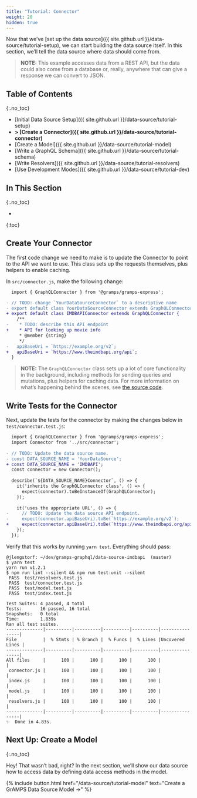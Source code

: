 ```yaml
---
title: "Tutorial: Connector"
weight: 20
hidden: true
---
```


Now that we’ve [set up the data source]({{ site.github.url }}/data-source/tutorial-setup), we can start building the data source itself. In this section, we’ll tell the data source where data should come from.

> **NOTE:** This example accesses data from a REST API, but the data could also
> come from a database or, really, anywhere that can give a response we can 
> convert to JSON.

## Table of Contents
{:.no_toc}

-   [Initial Data Source Setup]({{ site.github.url }}/data-source/tutorial-setup)
-   **> [Create a Connector]({{ site.github.url }}/data-source/tutorial-connector)**
-   [Create a Model]({{ site.github.url }}/data-source/tutorial-model)
-   [Write a GraphQL Schema]({{ site.github.url }}/data-source/tutorial-schema)
-   [Write Resolvers]({{ site.github.url }}/data-source/tutorial-resolvers)
-   [Use Development Modes]({{ site.github.url }}/data-source/tutorial-dev)

## In This Section
{:.no_toc}

- 
{:toc}

## Create Your Connector

The first code change we need to make is to update the Connector to point to the API we want to use. This class sets up the requests themselves, plus helpers to enable caching.

In `src/connector.js`, make the following change:

```diff
  import { GraphQLConnector } from '@gramps/gramps-express';

- // TODO: change `YourDataSourceConnector` to a descriptive name
- export default class YourDataSourceConnector extends GraphQLConnector {
+ export default class IMDBAPIConnector extends GraphQLConnector {
    /**
-    * TODO: describe this API endpoint
+    * API for looking up movie info
     * @member {string}
     */
-   apiBaseUri = `https://example.org/v2`;
+   apiBaseUri = `https://www.theimdbapi.org/api`;
  }
```

> **NOTE:** The `GraphQLConnector` class sets up a lot of core functionality in
> the background, including methods for sending queries and mutations, plus 
> helpers for caching data. For more information on what’s happening behind the 
> scenes, see [the source code](https://git.io/vdQzQ).

## Write Tests for the Connector

Next, update the tests for the connector by making the changes below in `test/connector.test.js`:

```diff
  import { GraphQLConnector } from '@gramps/gramps-express';
  import Connector from '../src/connector';
  
- // TODO: Update the data source name.
- const DATA_SOURCE_NAME = 'YourDataSource';
+ const DATA_SOURCE_NAME = 'IMDBAPI';
  const connector = new Connector();
  
  describe(`${DATA_SOURCE_NAME}Connector`, () => {
    it('inherits the GraphQLConnector class', () => {
      expect(connector).toBeInstanceOf(GraphQLConnector);
    });
  
    it('uses the appropriate URL', () => {
-     // TODO: Update the data source API endpoint.
-     expect(connector.apiBaseUri).toBe(`https://example.org/v2`);
+     expect(connector.apiBaseUri).toBe(`https://www.theimdbapi.org/api`);
    });
  });
```

Verify that this works by running `yarn test`. Everything should pass:

```
@jlengstorf: ~/dev/gramps-graphql/data-source-imdbapi  (master)
$ yarn test
yarn run v1.2.1
$ npm run lint --silent && npm run test:unit --silent
 PASS  test/resolvers.test.js
 PASS  test/connector.test.js
 PASS  test/model.test.js
 PASS  test/index.test.js

Test Suites: 4 passed, 4 total
Tests:       16 passed, 16 total
Snapshots:   0 total
Time:        1.839s
Ran all test suites.
--------------|----------|----------|----------|----------|----------------|
File          |  % Stmts | % Branch |  % Funcs |  % Lines |Uncovered Lines |
--------------|----------|----------|----------|----------|----------------|
All files     |      100 |      100 |      100 |      100 |                |
 connector.js |      100 |      100 |      100 |      100 |                |
 index.js     |      100 |      100 |      100 |      100 |                |
 model.js     |      100 |      100 |      100 |      100 |                |
 resolvers.js |      100 |      100 |      100 |      100 |                |
--------------|----------|----------|----------|----------|----------------|
✨  Done in 4.83s.
```

## Next Up: Create a Model
{:.no_toc}

Hey! That wasn’t bad, right? In the next section, we’ll show our data source how to access data by defining data access methods in the model.

{% include button.html
    href="/data-source/tutorial-model" 
    text="Create a GrAMPS Data Source Model &rarr;"
%}

